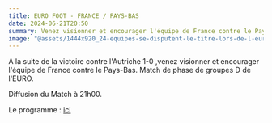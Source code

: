 ```yaml
---
title: EURO FOOT - FRANCE / PAYS-BAS
date: 2024-06-21T20:50
summary: Venez visionner et encourager l'équipe de France contre le Pays-Bas. Diffusion du Match à 21h00.
image: "@assets/1444x920_24-equipes-se-disputent-le-titre-lors-de-l-euro-en-allemagne-du-14-juin-au-14-juillet.webp"
---
```

A la suite de la victoire contre l'Autriche  1-0 ,venez visionner et encourager l'équipe de France contre le Pays-Bas. Match de phase de groupes D de l'EURO.

Diffusion du Match à 21h00.

Le programme : [ici](https://www.google.com/search?q=calendrier+euro+2024+match+france&sca_esv=2661ef6c07b945d4&sxsrf=ADLYWIIO9BLdLG-AigZtNMnXM_7iaJBKJg%3A1718780811534&ei=i4NyZoukIPackdUPytyN-AU&oq=programmation+euro+2024+match+&gs_lp=Egxnd3Mtd2l6LXNlcnAiHnByb2dyYW1tYXRpb24gZXVybyAyMDI0IG1hdGNoICoCCAEyBhAAGBYYHjIGEAAYFhgeMgYQABgWGB4yBhAAGBYYHjIIEAAYgAQYogQyCBAAGIAEGKIEMggQABiABBiiBDIIEAAYgAQYogQyCBAAGIAEGKIESOoVUPgCWMALcAF4AZABAJgBlwGgAbcGqgEDMS42uAEByAEA-AEBmAIIoAKUB8ICChAAGLADGNYEGEfCAgUQABiABMICBRAhGKABwgIFECEYnwXCAggQABgIGA0YHpgDAIgGAZAGCJIHAzEuN6AH5zI&sclient=gws-wiz-serp#sie=m;/g/11l77j6l43;2;/m/01l10v;dt;fp;1;;;)
